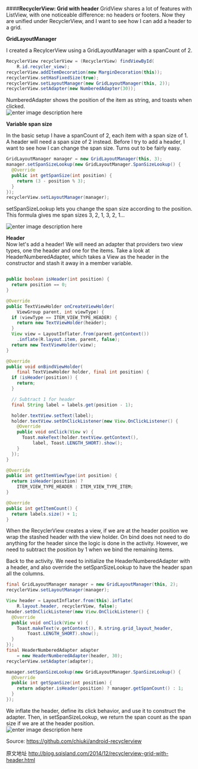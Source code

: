 ####**RecyclerView: Grid with header**
GridView shares a lot of features with ListView, with one noticeable difference: no headers or footers. Now they are unified under RecyclerView, and I want to see how I can add a header to a grid.

**GridLayoutManager**

I created a RecylcerView using a GridLayoutManager with a spanCount of 2.  
```java
RecyclerView recyclerView = (RecyclerView) findViewById(
    R.id.recycler_view);
recyclerView.addItemDecoration(new MarginDecoration(this));
recyclerView.setHasFixedSize(true);
recyclerView.setLayoutManager(new GridLayoutManager(this, 2));
recyclerView.setAdapter(new NumberedAdapter(30));
```  
NumberedAdapter shows the position of the item as string, and toasts when clicked.  
![enter image description here](http://2.bp.blogspot.com/-DPFTym6F9q8/VJdJ2s81WBI/AAAAAAAAAv0/ja8nI1v8NtA/s1600/grid.png)  

**Variable span size**

In the basic setup I have a spanCount of 2, each item with a span size of 1. A header will need a span size of 2 instead. Before I try to add a header, I want to see how I can change the span size. Turns out to be fairly easy.  
```java
GridLayoutManager manager = new GridLayoutManager(this, 3);
manager.setSpanSizeLookup(new GridLayoutManager.SpanSizeLookup() {
  @Override
  public int getSpanSize(int position) {
    return (3 - position % 3);
  }
});
recyclerView.setLayoutManager(manager);
```

setSpanSizeLookup lets you change the span size according to the position. This formula gives me span sizes 3, 2, 1, 3, 2, 1...

![enter image description here](http://4.bp.blogspot.com/-vvGq90bzHWE/VJdK4z1Ib5I/AAAAAAAAAv8/oo_LDmY1TUM/s1600/grid-variable-span.png)


 **Header**     
 Now let's add a header! We will need an adapter that providers two view types, one the header and one for the items. Take a look at HeaderNumberedAdapter, which takes a View as the header in the constructor and stash it away in a member variable.     
```java

public boolean isHeader(int position) {
  return position == 0;
}

@Override
public TextViewHolder onCreateViewHolder(
    ViewGroup parent, int viewType) {
  if (viewType == ITEM_VIEW_TYPE_HEADER) {
    return new TextViewHolder(header);
  }
  View view = LayoutInflater.from(parent.getContext())
    .inflate(R.layout.item, parent, false);
  return new TextViewHolder(view);
}

@Override
public void onBindViewHolder(
    final TextViewHolder holder, final int position) {
  if (isHeader(position)) {
    return;
  }

  // Subtract 1 for header
  final String label = labels.get(position - 1);

  holder.textView.setText(label);
  holder.textView.setOnClickListener(new View.OnClickListener() {
    @Override
    public void onClick(View v) {
      Toast.makeText(holder.textView.getContext(), 
          label, Toast.LENGTH_SHORT).show();
    }
  });
}

@Override
public int getItemViewType(int position) {
  return isHeader(position) ? 
    ITEM_VIEW_TYPE_HEADER : ITEM_VIEW_TYPE_ITEM;
}

@Override
public int getItemCount() {
  return labels.size() + 1;
}
```


When the RecyclerView creates a view, if we are at the header position we wrap the stashed header with the view holder. On bind does not need to do anything for the header since the logic is done in the activity. However, we need to subtract the position by 1 when we bind the remaining items.   

Back to the activity. We need to initialize the HeaderNumberedAdapter with a header, and also override the setSpanSizeLookup to have the header span all the columns.  

```java
final GridLayoutManager manager = new GridLayoutManager(this, 2);
recyclerView.setLayoutManager(manager);

View header = LayoutInflater.from(this).inflate(
    R.layout.header, recyclerView, false);
header.setOnClickListener(new View.OnClickListener() {
  @Override
  public void onClick(View v) {
    Toast.makeText(v.getContext(), R.string.grid_layout_header, 
        Toast.LENGTH_SHORT).show();
  }
});
final HeaderNumberedAdapter adapter 
    = new HeaderNumberedAdapter(header, 30);
recyclerView.setAdapter(adapter);

manager.setSpanSizeLookup(new GridLayoutManager.SpanSizeLookup() {
  @Override
  public int getSpanSize(int position) {
    return adapter.isHeader(position) ? manager.getSpanCount() : 1;
  }
});

```

We inflate the header, define its click behavior, and use it to construct the adapter. Then, in setSpanSizeLookup, we return the span count as the span size if we are at the header position.   
![enter image description here](http://3.bp.blogspot.com/-N6bEIcKbibw/VJdOlNkW9VI/AAAAAAAAAwI/fg4iBz8pcH4/s400/grid-header.png)   

Source:  https://github.com/chiuki/android-recyclerview



原文地址  http://blog.sqisland.com/2014/12/recyclerview-grid-with-header.html



